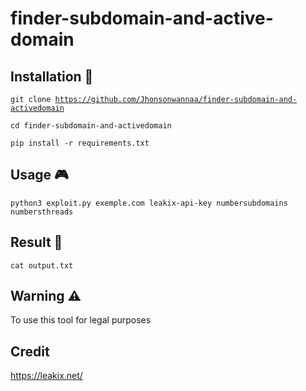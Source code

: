 # finder-subdomain-and-active-domain

## Installation 🚀

<code>git clone https://github.com/Jhonsonwannaa/finder-subdomain-and-activedomain </code>


<code>cd  finder-subdomain-and-activedomain </code>


<code>pip install -r requirements.txt </code>

## Usage 🎮


<code>python3 exploit.py exemple.com leakix-api-key numbersubdomains numbersthreads </code>

## Result 🏁

<code>cat output.txt </code>

## Warning  ⚠️

To use this tool for legal purposes 

## Credit 

https://leakix.net/
